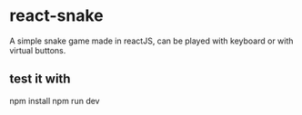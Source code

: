 # react-snake
A simple snake game made in reactJS, can be played with keyboard or with virtual buttons. 

## test it with
npm install
npm run dev
